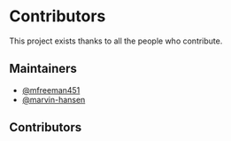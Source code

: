 # Contributors

This project exists thanks to all the people who contribute.

## Maintainers

*   [@mfreeman451](https://github.com/mfreeman451)
*   [@marvin-hansen](https://github.com/marvin-hansen)

## Contributors

